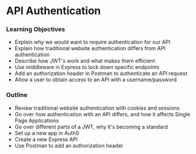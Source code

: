 # API Authentication 

### Learning Objectives

* Explain why we would want to require authentication for our API
* Explain how traditional website authentication differs from API authentication
* Describe how JWT's work and what makes them efficient
* Use middleware in Express to lock down specific endpoints
* Add an authorization header in Postman to authenticate an API request
* Allow a user to obtain access to an API with a username/password

### Outline 

* Review traditional website authentication with cookies and sessions 
* Go over how authentication with an API differs, and how it affects Single Page Applications
* Go over different parts of a JWT, why it's becoming a standard 
* Set up a new app in Auth0
* Create a new Express API 
* Use Postman to add an authorization header 

